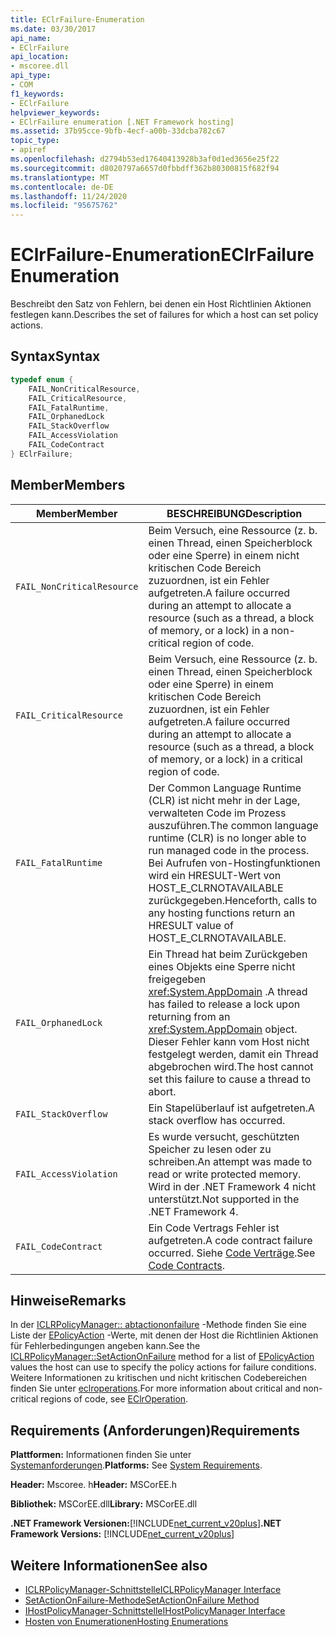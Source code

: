 ```yaml
---
title: EClrFailure-Enumeration
ms.date: 03/30/2017
api_name:
- EClrFailure
api_location:
- mscoree.dll
api_type:
- COM
f1_keywords:
- EClrFailure
helpviewer_keywords:
- EClrFailure enumeration [.NET Framework hosting]
ms.assetid: 37b95cce-9bfb-4ecf-a00b-33dcba782c67
topic_type:
- apiref
ms.openlocfilehash: d2794b53ed17640413928b3af0d1ed3656e25f22
ms.sourcegitcommit: d8020797a6657d0fbbdff362b80300815f682f94
ms.translationtype: MT
ms.contentlocale: de-DE
ms.lasthandoff: 11/24/2020
ms.locfileid: "95675762"
---
```

# <a name="eclrfailure-enumeration"></a><span data-ttu-id="ac2ce-102">EClrFailure-Enumeration</span><span class="sxs-lookup"><span data-stu-id="ac2ce-102">EClrFailure Enumeration</span></span>

<span data-ttu-id="ac2ce-103">Beschreibt den Satz von Fehlern, bei denen ein Host Richtlinien Aktionen festlegen kann.</span><span class="sxs-lookup"><span data-stu-id="ac2ce-103">Describes the set of failures for which a host can set policy actions.</span></span>  
  
## <a name="syntax"></a><span data-ttu-id="ac2ce-104">Syntax</span><span class="sxs-lookup"><span data-stu-id="ac2ce-104">Syntax</span></span>  
  
```cpp  
typedef enum {  
    FAIL_NonCriticalResource,  
    FAIL_CriticalResource,  
    FAIL_FatalRuntime,  
    FAIL_OrphanedLock  
    FAIL_StackOverflow  
    FAIL_AccessViolation  
    FAIL_CodeContract  
} EClrFailure;  
```  
  
## <a name="members"></a><span data-ttu-id="ac2ce-105">Member</span><span class="sxs-lookup"><span data-stu-id="ac2ce-105">Members</span></span>  
  
|<span data-ttu-id="ac2ce-106">Member</span><span class="sxs-lookup"><span data-stu-id="ac2ce-106">Member</span></span>|<span data-ttu-id="ac2ce-107">BESCHREIBUNG</span><span class="sxs-lookup"><span data-stu-id="ac2ce-107">Description</span></span>|  
|------------|-----------------|  
|`FAIL_NonCriticalResource`|<span data-ttu-id="ac2ce-108">Beim Versuch, eine Ressource (z. b. einen Thread, einen Speicherblock oder eine Sperre) in einem nicht kritischen Code Bereich zuzuordnen, ist ein Fehler aufgetreten.</span><span class="sxs-lookup"><span data-stu-id="ac2ce-108">A failure occurred during an attempt to allocate a resource (such as a thread, a block of memory, or a lock) in a non-critical region of code.</span></span>|  
|`FAIL_CriticalResource`|<span data-ttu-id="ac2ce-109">Beim Versuch, eine Ressource (z. b. einen Thread, einen Speicherblock oder eine Sperre) in einem kritischen Code Bereich zuzuordnen, ist ein Fehler aufgetreten.</span><span class="sxs-lookup"><span data-stu-id="ac2ce-109">A failure occurred during an attempt to allocate a resource (such as a thread, a block of memory, or a lock) in a critical region of code.</span></span>|  
|`FAIL_FatalRuntime`|<span data-ttu-id="ac2ce-110">Der Common Language Runtime (CLR) ist nicht mehr in der Lage, verwalteten Code im Prozess auszuführen.</span><span class="sxs-lookup"><span data-stu-id="ac2ce-110">The common language runtime (CLR) is no longer able to run managed code in the process.</span></span> <span data-ttu-id="ac2ce-111">Bei Aufrufen von-Hostingfunktionen wird ein HRESULT-Wert von HOST_E_CLRNOTAVAILABLE zurückgegeben.</span><span class="sxs-lookup"><span data-stu-id="ac2ce-111">Henceforth, calls to any hosting functions return an HRESULT value of HOST_E_CLRNOTAVAILABLE.</span></span>|  
|`FAIL_OrphanedLock`|<span data-ttu-id="ac2ce-112">Ein Thread hat beim Zurückgeben eines Objekts eine Sperre nicht freigegeben <xref:System.AppDomain> .</span><span class="sxs-lookup"><span data-stu-id="ac2ce-112">A thread has failed to release a lock upon returning from an <xref:System.AppDomain> object.</span></span> <span data-ttu-id="ac2ce-113">Dieser Fehler kann vom Host nicht festgelegt werden, damit ein Thread abgebrochen wird.</span><span class="sxs-lookup"><span data-stu-id="ac2ce-113">The host cannot set this failure to cause a thread to abort.</span></span>|  
|`FAIL_StackOverflow`|<span data-ttu-id="ac2ce-114">Ein Stapelüberlauf ist aufgetreten.</span><span class="sxs-lookup"><span data-stu-id="ac2ce-114">A stack overflow has occurred.</span></span>|  
|`FAIL_AccessViolation`|<span data-ttu-id="ac2ce-115">Es wurde versucht, geschützten Speicher zu lesen oder zu schreiben.</span><span class="sxs-lookup"><span data-stu-id="ac2ce-115">An attempt was made to read or write protected memory.</span></span> <span data-ttu-id="ac2ce-116">Wird in der .NET Framework 4 nicht unterstützt.</span><span class="sxs-lookup"><span data-stu-id="ac2ce-116">Not supported in the .NET Framework 4.</span></span>|  
|`FAIL_CodeContract`|<span data-ttu-id="ac2ce-117">Ein Code Vertrags Fehler ist aufgetreten.</span><span class="sxs-lookup"><span data-stu-id="ac2ce-117">A code contract failure occurred.</span></span> <span data-ttu-id="ac2ce-118">Siehe [Code Verträge](../../debug-trace-profile/code-contracts.md).</span><span class="sxs-lookup"><span data-stu-id="ac2ce-118">See [Code Contracts](../../debug-trace-profile/code-contracts.md).</span></span>|  
  
## <a name="remarks"></a><span data-ttu-id="ac2ce-119">Hinweise</span><span class="sxs-lookup"><span data-stu-id="ac2ce-119">Remarks</span></span>  

 <span data-ttu-id="ac2ce-120">In der [ICLRPolicyManager:: abtactiononfailure](iclrpolicymanager-setactiononfailure-method.md) -Methode finden Sie eine Liste der [EPolicyAction](epolicyaction-enumeration.md) -Werte, mit denen der Host die Richtlinien Aktionen für Fehlerbedingungen angeben kann.</span><span class="sxs-lookup"><span data-stu-id="ac2ce-120">See the [ICLRPolicyManager::SetActionOnFailure](iclrpolicymanager-setactiononfailure-method.md) method for a list of [EPolicyAction](epolicyaction-enumeration.md) values the host can use to specify the policy actions for failure conditions.</span></span> <span data-ttu-id="ac2ce-121">Weitere Informationen zu kritischen und nicht kritischen Codebereichen finden Sie unter [eclroperations](eclroperation-enumeration.md).</span><span class="sxs-lookup"><span data-stu-id="ac2ce-121">For more information about critical and non-critical regions of code, see [EClrOperation](eclroperation-enumeration.md).</span></span>  
  
## <a name="requirements"></a><span data-ttu-id="ac2ce-122">Requirements (Anforderungen)</span><span class="sxs-lookup"><span data-stu-id="ac2ce-122">Requirements</span></span>  

 <span data-ttu-id="ac2ce-123">**Plattformen:** Informationen finden Sie unter [Systemanforderungen](../../get-started/system-requirements.md).</span><span class="sxs-lookup"><span data-stu-id="ac2ce-123">**Platforms:** See [System Requirements](../../get-started/system-requirements.md).</span></span>  
  
 <span data-ttu-id="ac2ce-124">**Header:** Mscoree. h</span><span class="sxs-lookup"><span data-stu-id="ac2ce-124">**Header:** MSCorEE.h</span></span>  
  
 <span data-ttu-id="ac2ce-125">**Bibliothek:** MSCorEE.dll</span><span class="sxs-lookup"><span data-stu-id="ac2ce-125">**Library:** MSCorEE.dll</span></span>  
  
 <span data-ttu-id="ac2ce-126">**.NET Framework Versionen:**[!INCLUDE[net_current_v20plus](../../../../includes/net-current-v20plus-md.md)]</span><span class="sxs-lookup"><span data-stu-id="ac2ce-126">**.NET Framework Versions:** [!INCLUDE[net_current_v20plus](../../../../includes/net-current-v20plus-md.md)]</span></span>  
  
## <a name="see-also"></a><span data-ttu-id="ac2ce-127">Weitere Informationen</span><span class="sxs-lookup"><span data-stu-id="ac2ce-127">See also</span></span>

- [<span data-ttu-id="ac2ce-128">ICLRPolicyManager-Schnittstelle</span><span class="sxs-lookup"><span data-stu-id="ac2ce-128">ICLRPolicyManager Interface</span></span>](iclrpolicymanager-interface.md)
- [<span data-ttu-id="ac2ce-129">SetActionOnFailure-Methode</span><span class="sxs-lookup"><span data-stu-id="ac2ce-129">SetActionOnFailure Method</span></span>](iclrpolicymanager-setactiononfailure-method.md)
- [<span data-ttu-id="ac2ce-130">IHostPolicyManager-Schnittstelle</span><span class="sxs-lookup"><span data-stu-id="ac2ce-130">IHostPolicyManager Interface</span></span>](ihostpolicymanager-interface.md)
- [<span data-ttu-id="ac2ce-131">Hosten von Enumerationen</span><span class="sxs-lookup"><span data-stu-id="ac2ce-131">Hosting Enumerations</span></span>](hosting-enumerations.md)
